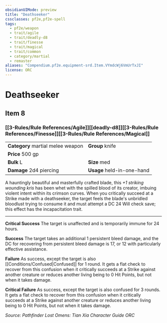 ```yaml
---
obsidianUIMode: preview
title: "Deathseeker"
cssclasses: pf2e,pf2e-spell
tags:
  - pf2e/weapon
  - trait/agile
  - trait/deadly-d8
  - trait/finesse
  - trait/magical
  - trait/common
  - category/martial
  - remaster
aliases: "Compendium.pf2e.equipment-srd.Item.VYmdcWj6VmUrTxJI"
license: ORC
---
```

# Deathseeker
## Item 8
### [[3-Rules/Rule References/Agile]][[deadly-d8]][[3-Rules/Rule References/Finesse]][[3-Rules/Rule References/Magical]]

|  |  |
| -- | -- |
| **Category** martial melee weapon | **Group** knife |
| **Price** 500 gp |  |
| **Bulk** L | **Size** med |
| **Damage** 2d4 piercing  | **Usage** held-in-one-hand |



A hauntingly beautiful and masterfully crafted blade, this _+1 striking wounding kris_ has been whet with the spilled blood of its creator, imbuing violent intent within its crimson curves. When you critically succeed at a Strike made with a deathseeker, the target feels the blade's unbridled bloodlust trying to consume it and must attempt a DC 24 Will check save; this effect has the incapacitation trait.

* * *

**Critical Success** The target is unaffected and is temporarily immune for 24 hours.

**Success** The target takes an additional 1 persistent bleed damage, and the DC for recovering from persistent bleed damage is 17, or 12 with particularly effective assistance.

**Failure** As success, except the target is also [[Conditions/Confused|Confused]] for 1 round. It gets a flat check to recover from this confusion when it critically succeeds at a Strike against another creature or reduces another living being to 0 Hit Points, but not when it takes damage.

**Critical Failure** As success, except the target is also confused for 3 rounds. It gets a flat check to recover from this confusion when it critically succeeds at a Strike against another creature or reduces another living being to 0 Hit Points, but not when it takes damage.

*Source: Pathfinder Lost Omens: Tian Xia Character Guide*
*ORC*